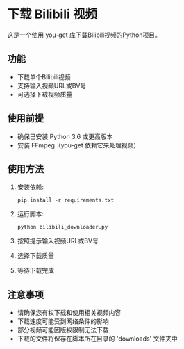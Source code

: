 # 下载 Bilibili 视频

这是一个使用 you-get 库下载Bilibili视频的Python项目。

## 功能

- 下载单个Bilibili视频
- 支持输入视频URL或BV号
- 可选择下载视频质量

## 使用前提

- 确保已安装 Python 3.6 或更高版本
- 安装 FFmpeg（you-get 依赖它来处理视频）

## 使用方法

1. 安装依赖:
   ```
   pip install -r requirements.txt
   ```

2. 运行脚本:
   ```
   python bilibili_downloader.py
   ```

3. 按照提示输入视频URL或BV号

4. 选择下载质量

5. 等待下载完成

## 注意事项

- 请确保您有权下载和使用相关视频内容
- 下载速度可能受到网络条件的影响
- 部分视频可能因版权限制无法下载
- 下载的文件将保存在脚本所在目录的 'downloads' 文件夹中

